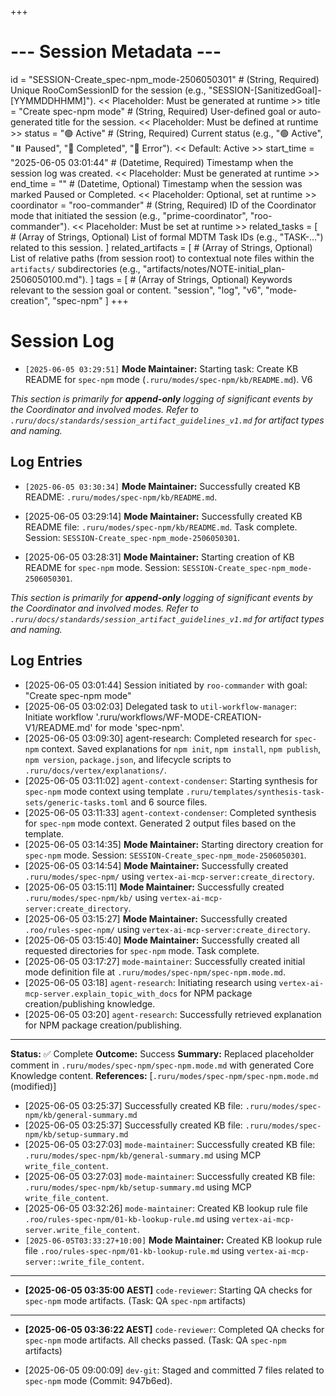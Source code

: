 +++
# --- Session Metadata ---
id = "SESSION-Create_spec-npm_mode-2506050301" # (String, Required) Unique RooComSessionID for the session (e.g., "SESSION-[SanitizedGoal]-[YYMMDDHHMM]"). << Placeholder: Must be generated at runtime >>
title = "Create spec-npm mode" # (String, Required) User-defined goal or auto-generated title for the session. << Placeholder: Must be defined at runtime >>
status = "🟢 Active" # (String, Required) Current status (e.g., "🟢 Active", "⏸️ Paused", "🏁 Completed", "🔴 Error"). << Default: Active >>
start_time = "2025-06-05 03:01:44" # (Datetime, Required) Timestamp when the session log was created. << Placeholder: Must be generated at runtime >>
end_time = "" # (Datetime, Optional) Timestamp when the session was marked Paused or Completed. << Placeholder: Optional, set at runtime >>
coordinator = "roo-commander" # (String, Required) ID of the Coordinator mode that initiated the session (e.g., "prime-coordinator", "roo-commander"). << Placeholder: Must be set at runtime >>
related_tasks = [
    # (Array of Strings, Optional) List of formal MDTM Task IDs (e.g., "TASK-...") related to this session.
]
related_artifacts = [
    # (Array of Strings, Optional) List of relative paths (from session root) to contextual note files within the `artifacts/` subdirectories (e.g., "artifacts/notes/NOTE-initial_plan-2506050100.md").
]
tags = [
    # (Array of Strings, Optional) Keywords relevant to the session goal or content.
    "session", "log", "v6", "mode-creation", "spec-npm"
]
+++

# Session Log

*   `[2025-06-05 03:29:51]` **Mode Maintainer:** Starting task: Create KB README for `spec-npm` mode (`.ruru/modes/spec-npm/kb/README.md`). V6

*This section is primarily for **append-only** logging of significant events by the Coordinator and involved modes.*
*Refer to `.ruru/docs/standards/session_artifact_guidelines_v1.md` for artifact types and naming.*

## Log Entries

*   `[2025-06-05 03:30:34]` **Mode Maintainer:** Successfully created KB README: `.ruru/modes/spec-npm/kb/README.md`.

- [2025-06-05 03:29:14] **Mode Maintainer:** Successfully created KB README file: `.ruru/modes/spec-npm/kb/README.md`. Task complete. Session: `SESSION-Create_spec-npm_mode-2506050301`.

- [2025-06-05 03:28:31] **Mode Maintainer:** Starting creation of KB README for `spec-npm` mode. Session: `SESSION-Create_spec-npm_mode-2506050301`.

*This section is primarily for **append-only** logging of significant events by the Coordinator and involved modes.*
*Refer to `.ruru/docs/standards/session_artifact_guidelines_v1.md` for artifact types and naming.*

## Log Entries

- [2025-06-05 03:01:44] Session initiated by `roo-commander` with goal: "Create spec-npm mode"
- [2025-06-05 03:02:03] Delegated task to `util-workflow-manager`: Initiate workflow '.ruru/workflows/WF-MODE-CREATION-V1/README.md' for mode 'spec-npm'.
- [2025-06-05 03:09:30] agent-research: Completed research for `spec-npm` context. Saved explanations for `npm init`, `npm install`, `npm publish`, `npm version`, `package.json`, and lifecycle scripts to `.ruru/docs/vertex/explanations/`.
- [2025-06-05 03:11:02] `agent-context-condenser`: Starting synthesis for `spec-npm` mode context using template `.ruru/templates/synthesis-task-sets/generic-tasks.toml` and 6 source files.
- [2025-06-05 03:11:33] `agent-context-condenser`: Completed synthesis for `spec-npm` mode context. Generated 2 output files based on the template.
- [2025-06-05 03:14:35] **Mode Maintainer:** Starting directory creation for `spec-npm` mode. Session: `SESSION-Create_spec-npm_mode-2506050301`.
- [2025-06-05 03:14:54] **Mode Maintainer:** Successfully created `.ruru/modes/spec-npm/` using `vertex-ai-mcp-server:create_directory`.
- [2025-06-05 03:15:11] **Mode Maintainer:** Successfully created `.ruru/modes/spec-npm/kb/` using `vertex-ai-mcp-server:create_directory`.
- [2025-06-05 03:15:27] **Mode Maintainer:** Successfully created `.roo/rules-spec-npm/` using `vertex-ai-mcp-server:create_directory`.
- [2025-06-05 03:15:40] **Mode Maintainer:** Successfully created all requested directories for `spec-npm` mode. Task complete.
- [2025-06-05 03:17:27] `mode-maintainer`: Successfully created initial mode definition file at `.ruru/modes/spec-npm/spec-npm.mode.md`.
- [2025-06-05 03:18] `agent-research`: Initiating research using `vertex-ai-mcp-server.explain_topic_with_docs` for NPM package creation/publishing knowledge.
- [2025-06-05 03:20] `agent-research`: Successfully retrieved explanation for NPM package creation/publishing.
---
**Status:** ✅ Complete
**Outcome:** Success
**Summary:** Replaced placeholder comment in `.ruru/modes/spec-npm/spec-npm.mode.md` with generated Core Knowledge content.
**References:** [`.ruru/modes/spec-npm/spec-npm.mode.md` (modified)]
- [2025-06-05 03:25:37] Successfully created KB file: `.ruru/modes/spec-npm/kb/general-summary.md`
- [2025-06-05 03:25:37] Successfully created KB file: `.ruru/modes/spec-npm/kb/setup-summary.md`
- [2025-06-05 03:27:03] `mode-maintainer`: Successfully created KB file: `.ruru/modes/spec-npm/kb/general-summary.md` using MCP `write_file_content`.
- [2025-06-05 03:27:03] `mode-maintainer`: Successfully created KB file: `.ruru/modes/spec-npm/kb/setup-summary.md` using MCP `write_file_content`.
- [2025-06-05 03:32:26] `mode-maintainer`: Created KB lookup rule file `.roo/rules-spec-npm/01-kb-lookup-rule.md` using `vertex-ai-mcp-server.write_file_content`.
- `[2025-06-05T03:33:27+10:00]` **Mode Maintainer:** Created KB lookup rule file `.roo/rules-spec-npm/01-kb-lookup-rule.md` using `vertex-ai-mcp-server::write_file_content`.
---
*   **[2025-06-05 03:35:00 AEST]** `code-reviewer`: Starting QA checks for `spec-npm` mode artifacts. (Task: QA `spec-npm` artifacts)
---
*   **[2025-06-05 03:36:22 AEST]** `code-reviewer`: Completed QA checks for `spec-npm` mode artifacts. All checks passed. (Task: QA `spec-npm` artifacts)
- [2025-06-05 09:00:09] `dev-git`: Staged and committed 7 files related to `spec-npm` mode (Commit: 947b6ed).